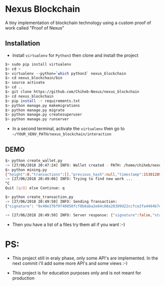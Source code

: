 # Nexus Blockchain

A tiny implementation of blockchain technology using a custom proof of work called "Proof of Nexus"

## Installation

- Install `virtualenv` for `Python3` then clone and install the project


```bash
$> sudo pip install virtualenv
$> cd ~
$> virtualenv --python=`which python3` nexus_blockchain
$> cd nexus_blockchain/bin
$> source activate
$> cd ..
$> git clone https://github.com/Chiheb-Nexus/nexus_blockchain
$> cd nexus_blockchain
$> pip install -r requirements.txt
$> python manage.py makemigrations
$> python manage.py migrate
$> python manage.py createsuperuser
$> python manage.py runserver
```

- In a second terminal, activate the `virtualenv` then go to `~/YOUR_VENV_PATH/nexus_blockchain/interaction`

## DEMO

```bash
$> python create_wallet.py 
-> [27/06/2018 20:47:24] INFO: Wallet created - PATH: /home/chiheb/nexus_blockchain/nexus_blockchain/interaction/keystore/keys
$> python mining.py 
{"height":0,"transactions":[],"previous_hash":null,"timestamp":1530128945.550915,"data":"Genesis Block!","block_hash":"ff1099d5743ca5c21df440d9f3d2c90aec603aea46889797a9aa7899d21a7f54","merkle":"e3b0c44298fc1c149afbf4c8996fb92427ae41e4649b934ca495991b7852b855"}
-> [27/06/2018 20:49:06] INFO: Trying to find new work ...
^C
Quit [q/Q] else Continue: q

$> python create_transaction.py 
-> [27/06/2018 20:49:50] INFO: Sending Transaction:
{"signature": "0x40e376f9f40850fcf8b8aba2e64c60a28309d22ccfce2fa4464b7d196281c35b2c64f8732b1e2953bfafa8de106811986b32d907c7210330de59695a239020ca1c", "timestamp": 1530128990.355376, "from": "0xE0179D4DA5b16443C18450f35e46B2a716ae8f74", "amount": 5, "fees": 0.0001, "to": "0x0000000000000000000000000000000000000000", "data": "0x"}

-> [27/06/2018 20:49:50] INFO: Server response: {"signature":false,"status":400,"msg":"Low balance","tx_hash":null}
```

- Then you have a list of a files try them all if you want :-)

# PS:

- This project still in eraly phase, only some API's are implemented.
In the next commit i'll add some more API's and some views :-)

- This project is for education purposes only and is not meant for production
